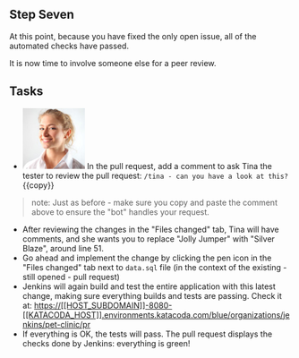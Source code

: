 ## Step Seven

At this point, because you have fixed the only open issue, all of the automated checks have passed.

It is now time to involve someone else for a peer review.

## Tasks

* ![Tina](../../assets/online-devops-dojo/continuous-integration/tina.png)  In the pull request, add a comment to ask Tina the tester to review the pull request: `/tina - can you have a look at this?`{{copy}}

> note:  Just as before - make sure you copy and paste the comment above to ensure the "bot" handles your request.  

* After reviewing the changes in the "Files changed" tab, Tina will have comments, and she wants you to replace "Jolly Jumper" with "Silver Blaze", around line 51.  
* Go ahead and implement the change by clicking the pen icon in the "Files changed" tab next to `data.sql` file (in the context of the existing - still opened - pull request)  
* Jenkins will again build and test the entire application with this latest change, making sure everything builds and tests are passing. Check it at: <a href="https://[[HOST_SUBDOMAIN]]-8080-[[KATACODA_HOST]].environments.katacoda.com/blue/organizations/jenkins/pet-clinic/pr" target="jenkins">https://[[HOST_SUBDOMAIN]]-8080-[[KATACODA_HOST]].environments.katacoda.com/blue/organizations/jenkins/pet-clinic/pr</a>
* If everything is OK, the tests will pass. The pull request displays the checks done by Jenkins: everything is green!
